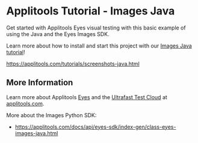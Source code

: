 # Applitools Tutorial - Images Java

Get started with Applitools Eyes visual testing with this basic example of using the Java and the Eyes Images SDK.

Learn more about how to install and start this project with our [Images Java tutorial](https://applitools.com/tutorials/screenshots-java.html)!

<https://applitools.com/tutorials/screenshots-java.html>

## More Information

Learn more about Applitools [Eyes](https://info.applitools.com/ucY77) and the [Ultrafast Test Cloud](https://info.applitools.com/ucY78) at [applitools.com](https://info.applitools.com/ucY76).

More about the Images Python SDK:
- https://applitools.com/docs/api/eyes-sdk/index-gen/class-eyes-images-java.html
